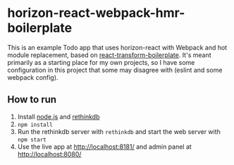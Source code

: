 # horizon-react-webpack-hmr-boilerplate

This is an example Todo app that uses horizon-react with Webpack and hot module replacement, based on [react-transform-boilerplate](https://github.com/gaearon/react-transform-boilerplate). It's meant primarily as a starting place for my own projects, so I have some configuration in this project that some may disagree with (eslint and some webpack config).

## How to run
1. Install [node.js](https://nodejs.org/en/) and [rethinkdb](https://www.rethinkdb.com/)
2. ``npm install``
3. Run the rethinkdb server with ``rethinkdb`` and start the web server with ``npm start``
4. Use the live app at [http://localhost:8181/](http://localhost:8181/) and admin panel at [http://localhost:8080/](http://localhost:8080/)